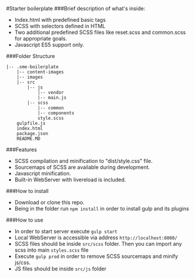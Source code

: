#Starter boilerplate
###Brief description of what's inside:
* Index.html with predefined basic tags
* SCSS with selectors defined in HTML
* Two additional predefined SCSS files like reset.scss and common.scss for appropriate goals.
* Javascript ES5 support only.

###Folder Structure
```
|-- .sme-boilerplate
    |-- content-images
    |-- images
    |-- src
        |-- js
            |-- vendor
            |-- main.js
        |-- scss
            |-- common
            |-- components
            style.scss
    gulpfile.js
    index.html
    package.json
    README.MD
```

###Features
* SCSS compilation and minification to "dist/style.css" file.
* Sourcemaps of SCSS are available during development.
* Javascript minification.
* Built-in WebServer with livereload is included.

###How to install
* Download or clone this repo.
* Being in the folder run ```npm install``` in order to install gulp and its plugins

###How to use
* In order to start server execute `````gulp start`````
* Local WebServer is accessible via address ```http://localhost:8080/```
* SCSS files should be inside ```src/scss``` folder. Then you can import any scss into main ```styles.scss``` file
* Execute ```gulp prod``` in order to remove SCSS sourcemaps and minify js/css.
* JS files should be inside ```src/js``` folder